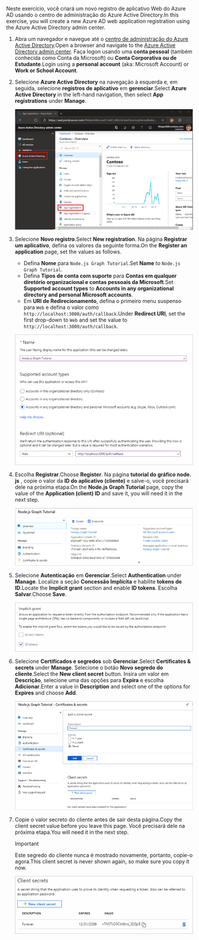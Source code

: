 <!-- markdownlint-disable MD002 MD041 -->

<span data-ttu-id="c3f36-101">Neste exercício, você criará um novo registro de aplicativo Web do Azure AD usando o centro de administração do Azure Active Directory.</span><span class="sxs-lookup"><span data-stu-id="c3f36-101">In this exercise, you will create a new Azure AD web application registration using the Azure Active Directory admin center.</span></span>

1. <span data-ttu-id="c3f36-102">Abra um navegador e navegue até o [centro de administração do Azure Active Directory](https://aad.portal.azure.com).</span><span class="sxs-lookup"><span data-stu-id="c3f36-102">Open a browser and navigate to the [Azure Active Directory admin center](https://aad.portal.azure.com).</span></span> <span data-ttu-id="c3f36-103">Faça logon usando uma **conta pessoal** (também conhecida como Conta da Microsoft) ou **Conta Corporativa ou de Estudante**.</span><span class="sxs-lookup"><span data-stu-id="c3f36-103">Login using a **personal account** (aka: Microsoft Account) or **Work or School Account**.</span></span>

1. <span data-ttu-id="c3f36-104">Selecione **Azure Active Directory** na navegação à esquerda e, em seguida, selecione **registros de aplicativo** em **gerenciar**.</span><span class="sxs-lookup"><span data-stu-id="c3f36-104">Select **Azure Active Directory** in the left-hand navigation, then select **App registrations** under **Manage**.</span></span>

    ![<span data-ttu-id="c3f36-105">Uma captura de tela dos registros de aplicativo</span><span class="sxs-lookup"><span data-stu-id="c3f36-105">A screenshot of the App registrations</span></span> ](./images/aad-portal-app-registrations.png)

1. <span data-ttu-id="c3f36-106">Selecione **Novo registro**.</span><span class="sxs-lookup"><span data-stu-id="c3f36-106">Select **New registration**.</span></span> <span data-ttu-id="c3f36-107">Na página **Registrar um aplicativo**, defina os valores da seguinte forma.</span><span class="sxs-lookup"><span data-stu-id="c3f36-107">On the **Register an application** page, set the values as follows.</span></span>

    - <span data-ttu-id="c3f36-108">Defina **Nome** para `Node.js Graph Tutorial`.</span><span class="sxs-lookup"><span data-stu-id="c3f36-108">Set **Name** to `Node.js Graph Tutorial`.</span></span>
    - <span data-ttu-id="c3f36-109">Defina **Tipos de conta com suporte** para **Contas em qualquer diretório organizacional e contas pessoais da Microsoft**.</span><span class="sxs-lookup"><span data-stu-id="c3f36-109">Set **Supported account types** to **Accounts in any organizational directory and personal Microsoft accounts**.</span></span>
    - <span data-ttu-id="c3f36-110">Em **URI de Redirecionamento**, defina o primeiro menu suspenso para `Web` e defina o valor como `http://localhost:3000/auth/callback`.</span><span class="sxs-lookup"><span data-stu-id="c3f36-110">Under **Redirect URI**, set the first drop-down to `Web` and set the value to `http://localhost:3000/auth/callback`.</span></span>

    ![Uma captura de tela da página registrar um aplicativo](./images/aad-register-an-app.png)

1. <span data-ttu-id="c3f36-112">Escolha **Registrar**.</span><span class="sxs-lookup"><span data-stu-id="c3f36-112">Choose **Register**.</span></span> <span data-ttu-id="c3f36-113">Na página **tutorial do gráfico node. js** , copie o valor da **ID do aplicativo (cliente)** e salve-o, você precisará dele na próxima etapa.</span><span class="sxs-lookup"><span data-stu-id="c3f36-113">On the **Node.js Graph Tutorial** page, copy the value of the **Application (client) ID** and save it, you will need it in the next step.</span></span>

    ![Uma captura de tela da ID do aplicativo do novo registro de aplicativo](./images/aad-application-id.png)

1. <span data-ttu-id="c3f36-115">Selecione **Autenticação** em **Gerenciar**.</span><span class="sxs-lookup"><span data-stu-id="c3f36-115">Select **Authentication** under **Manage**.</span></span> <span data-ttu-id="c3f36-116">Localize a seção **Concessão Implícita** e habilite **tokens de ID**.</span><span class="sxs-lookup"><span data-stu-id="c3f36-116">Locate the **Implicit grant** section and enable **ID tokens**.</span></span> <span data-ttu-id="c3f36-117">Escolha **Salvar**.</span><span class="sxs-lookup"><span data-stu-id="c3f36-117">Choose **Save**.</span></span>

    ![Uma captura de tela da seção Grant implícita](./images/aad-implicit-grant.png)

1. <span data-ttu-id="c3f36-119">Selecione **Certificados e segredos** sob **Gerenciar**.</span><span class="sxs-lookup"><span data-stu-id="c3f36-119">Select **Certificates & secrets** under **Manage**.</span></span> <span data-ttu-id="c3f36-120">Selecione o botão **Novo segredo do cliente**.</span><span class="sxs-lookup"><span data-stu-id="c3f36-120">Select the **New client secret** button.</span></span> <span data-ttu-id="c3f36-121">Insira um valor em **Descrição**, selecione uma das opções para **Expira** e escolha **Adicionar**.</span><span class="sxs-lookup"><span data-stu-id="c3f36-121">Enter a value in **Description** and select one of the options for **Expires** and choose **Add**.</span></span>

    ![Uma captura de tela da caixa de diálogo Adicionar um segredo do cliente](./images/aad-new-client-secret.png)

1. <span data-ttu-id="c3f36-123">Copie o valor secreto do cliente antes de sair desta página.</span><span class="sxs-lookup"><span data-stu-id="c3f36-123">Copy the client secret value before you leave this page.</span></span> <span data-ttu-id="c3f36-124">Você precisará dele na próxima etapa.</span><span class="sxs-lookup"><span data-stu-id="c3f36-124">You will need it in the next step.</span></span>

    > [!IMPORTANT]
    > <span data-ttu-id="c3f36-125">Este segredo do cliente nunca é mostrado novamente, portanto, copie-o agora.</span><span class="sxs-lookup"><span data-stu-id="c3f36-125">This client secret is never shown again, so make sure you copy it now.</span></span>

    ![Uma captura de tela do novo segredo do cliente recentemente adicionado](./images/aad-copy-client-secret.png)